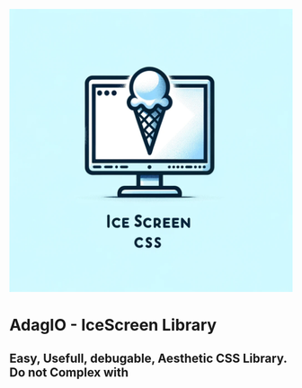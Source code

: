 
![IceScreen CSS Logo](logo.png "IceScreen CSS Library Logo")

# AdagIO - IceScreen Library

## Easy, Usefull, debugable, Aesthetic CSS Library. Do not Complex with
